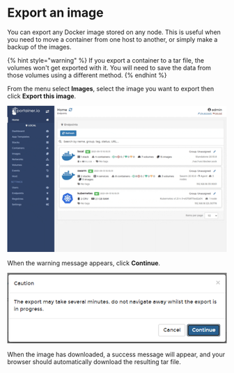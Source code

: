 # Export an image

You can export any Docker image stored on any node. This is useful when you need to move a container from one host to another, or simply make a backup of the images.

{% hint style="warning" %}
If you export a container to a tar file, the volumes won't get exported with it. You will need to save the data from those volumes using a different method.
{% endhint %}

From the menu select **Images**, select the image you want to export then click **Export this image**.

![](../../../.gitbook/assets/images-export-1.gif)

When the warning message appears, click **Continue**.

![](../../../.gitbook/assets/images-export-2.png)

When the image has downloaded, a success message will appear, and your browser should automatically download the resulting tar file.  


